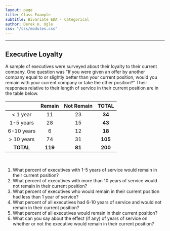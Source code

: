 ```yaml
---
layout: page
title: Class Example
subtitle: Bivariate EDA - Categorical
author: Derek H. Ogle
css: "/css/modules.css"
---
```


----

## Executive Loyalty
A sample of executives were surveyed about their loyalty to their current company. One question was "If you were given an offer by another company equal to or slightly better than your current position, would you remain with your current company or take the other position?" Their responses relative to their length of service in their current position are in the table below.

|              | Remain  | Not Remain | **TOTAL** |
|:------------:|:-------:|:----------:|:---------:|
|  < 1 year    |   11    |    23      |  **34**   |
|  1-5 years   |   28    |    15      |  **43**   |
|  6-10 years  |    6    |    12      |  **18**   |
|  > 10 years  |   74    |    31      |  **105**  |
|  **TOTAL**   | **119** |  **81**    |  **200**  |

<br>

1. What percent of executives with 1-5 years of service would remain in their current position?
1. What percent of executives with more than 10 years of service would not remain in their current position?
1. What percent of executives who would remain in their current position had less than 1 year of service?
1. What percent of all executives had 6-10 years of service and would not remain in their current position?
1. What percent of all executives would remain in their current position?
1. What can you say about the effect (if any) of years of service on whether or not the executive would remain in their current position?
